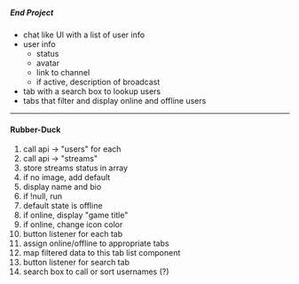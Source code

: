 
##### End Project
+ chat like UI with a list of user info
+ user info
  - status
  - avatar
  - link to channel
  - if active, description of broadcast
+ tab with a search box to lookup users
+ tabs that filter and display online and offline users  


___
#### Rubber-Duck
 1. call api -> "users" for each
 1. call api -> "streams"
 1. store streams status in array
 1. if no image, add default
 1. display name and bio
 1. if !null, run
 1. default state is offline
 1. if online, display "game title"
 1. if online, change icon color
 1. button listener for each tab
 1. assign online/offline to appropriate tabs
 1. map filtered data to this tab list component
 1. button listener for search tab
 1. search box to call or sort usernames (?)
